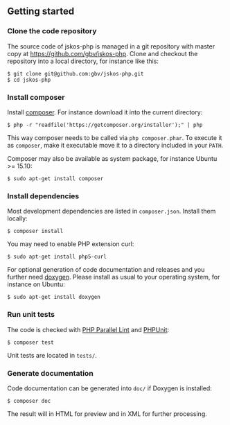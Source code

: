 ## Getting started

### Clone the code repository

The source code of jskos-php is managed in a git repository with master copy
at <https://github.com/gbv/jskos-php>. Clone and checkout the repository into
a local directory, for instance like this:

    $ git clone git@github.com:gbv/jskos-php.git
    $ cd jskos-php

### Install composer

Install [composer](https://getcomposer.org/). For instance download it into
the current directory:

    $ php -r "readfile('https://getcomposer.org/installer');" | php

This way composer needs to be called via `php composer.phar`. To execute it as
`composer`, make it executable move it to a directory included in your `PATH`.

Composer may also be available as system package, for instance Ubuntu >= 15.10:
    
    $ sudo apt-get install composer

### Install dependencies

Most development dependencies are listed in `composer.json`. Install them
locally: 

    $ composer install 

You may need to enable PHP extension curl:

    $ sudo apt-get install php5-curl

For optional generation of code documentation and releases and you further
need [doxygen](http://doxygen.org/). Please install as usual to your operating
system, for instance on Ubuntu:

    $ sudo apt-get install doxygen

### Run unit tests

The code is checked with [PHP Parallel Lint](https://github.com/JakubOnderka/PHP-Parallel-Lint) and [PHPUnit](https://phpunit.de/):

    $ composer test

Unit tests are located in `tests/`.

### Generate documentation

Code documentation can be generated into `doc/` if Doxygen is installed:

    $ composer doc

The result will in HTML for preview and in XML for further processing.
 
